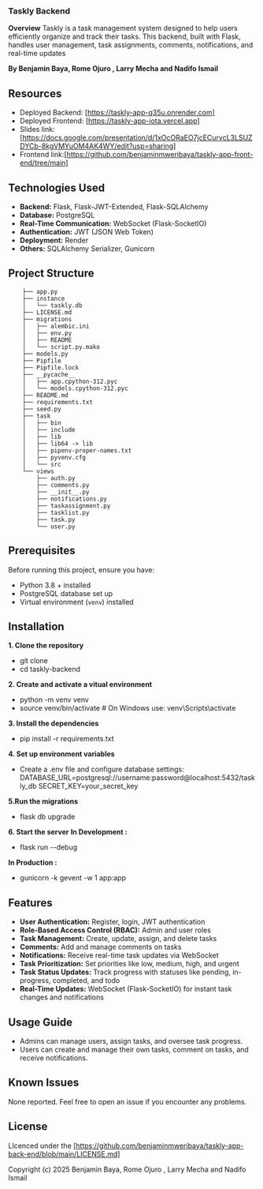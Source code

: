### Taskly Backend
 **Overview**
Taskly is a task management system designed to help users efficiently organize and track their tasks. This backend, built with Flask, handles user management, task assignments, comments, notifications, and real-time updates

**By Benjamin Baya, Rome Ojuro , Larry Mecha and Nadifo Ismail**

## Resources
- Deployed Backend: [https://taskly-app-q35u.onrender.com]
- Deployed Frontend: [https://taskly-app-iota.vercel.app]
- Slides link: [https://docs.google.com/presentation/d/1xOcORaEO7jcECurvcL3LSUZDYCb-8kgVMYuOM4AK4WY/edit?usp=sharing]
- Frontend link:[https://github.com/benjaminmweribaya/taskly-app-front-end/tree/main]

## Technologies Used
- **Backend:** Flask, Flask-JWT-Extended, Flask-SQLAlchemy  
- **Database:** PostgreSQL  
- **Real-Time Communication:** WebSocket (Flask-SocketIO)  
- **Authentication:** JWT (JSON Web Token)  
- **Deployment:** Render  
- **Others:** SQLAlchemy Serializer, Gunicorn  

## Project Structure
        ├── app.py
        ├── instance
        │   └── taskly.db
        ├── LICENSE.md
        ├── migrations
        │   ├── alembic.ini
        │   ├── env.py
        │   ├── README
        │   └── script.py.mako
        ├── models.py
        ├── Pipfile
        ├── Pipfile.lock
        ├── __pycache__
        │   ├── app.cpython-312.pyc
        │   └── models.cpython-312.pyc
        ├── README.md
        ├── requirements.txt
        ├── seed.py
        ├── task
        │   ├── bin
        │   ├── include
        │   ├── lib
        │   ├── lib64 -> lib
        │   ├── pipenv-proper-names.txt
        │   ├── pyvenv.cfg
        │   └── src
        └── views
            ├── auth.py
            ├── comments.py
            ├── __init__.py
            ├── notifications.py
            ├── taskassignment.py
            ├── tasklist.py
            ├── task.py
            └── user.py
## Prerequisites
Before running this project, ensure you have:  
- Python 3.8 + installed  
- PostgreSQL database set up  
- Virtual environment (`venv`) installed  

## Installation
 **1. Clone the repository**
- git clone <repository-url>
- cd taskly-backend

**2. Create and activate a vitual environment**
- python -m venv venv
- source venv/bin/activate  # On Windows use: venv\Scripts\activate


**3. Install the dependencies**
- pip install -r requirements.txt

**4. Set up environment variables**
- Create a .env file and configure database settings:
    DATABASE_URL=postgresql://username:password@localhost:5432/taskly_db
    SECRET_KEY=your_secret_key

**5.Run the migrations**
- flask db upgrade

**6. Start the server**
**In Development :**
- flask run --debug

**In Production :**
- gunicorn -k gevent -w 1 app:app

## Features
- **User Authentication:** Register, login, JWT authentication  
- **Role-Based Access Control (RBAC):** Admin and user roles  
- **Task Management:** Create, update, assign, and delete tasks  
- **Comments:** Add and manage comments on tasks  
- **Notifications:** Receive real-time task updates via WebSocket  
- **Task Prioritization:** Set priorities like low, medium, high, and urgent  
- **Task Status Updates:** Track progress with statuses like pending, in-progress, completed, and todo  
- **Real-Time Updates:** WebSocket (Flask-SocketIO) for instant task changes and notifications  

## Usage Guide
- Admins can manage users, assign tasks, and oversee task progress.
- Users can create and manage their own tasks, comment on tasks, and receive notifications.

## Known Issues
None reported. Feel free to open an issue if you encounter any problems.

## License
LIcenced under the [https://github.com/benjaminmweribaya/taskly-app-back-end/blob/main/LICENSE.md]

Copyright (c) 2025 Benjamin Baya, Rome Ojuro , Larry Mecha and Nadifo Ismail